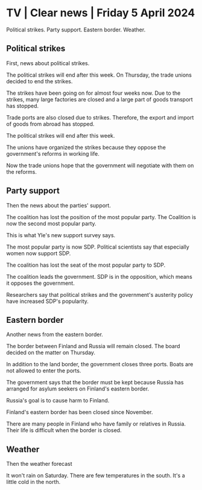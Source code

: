 # TV \| Clear news \| Friday 5 April 2024

Political strikes. Party support. Eastern border. Weather.

## Political strikes

First, news about political strikes.

The political strikes will end after this week. On Thursday, the trade unions decided to end the strikes.

The strikes have been going on for almost four weeks now. Due to the strikes, many large factories are closed and a large part of goods transport has stopped.

Trade ports are also closed due to strikes. Therefore, the export and import of goods from abroad has stopped.

The political strikes will end after this week.

The unions have organized the strikes because they oppose the government's reforms in working life.

Now the trade unions hope that the government will negotiate with them on the reforms.

## Party support

Then the news about the parties' support.

The coalition has lost the position of the most popular party. The Coalition is now the second most popular party.

This is what Yle's new support survey says.

The most popular party is now SDP. Political scientists say that especially women now support SDP.

The coalition has lost the seat of the most popular party to SDP.

The coalition leads the government. SDP is in the opposition, which means it opposes the government.

Researchers say that political strikes and the government's austerity policy have increased SDP's popularity.

## Eastern border

Another news from the eastern border.

The border between Finland and Russia will remain closed. The board decided on the matter on Thursday.

In addition to the land border, the government closes three ports. Boats are not allowed to enter the ports.

The government says that the border must be kept because Russia has arranged for asylum seekers on Finland's eastern border.

Russia's goal is to cause harm to Finland.

Finland's eastern border has been closed since November.

There are many people in Finland who have family or relatives in Russia. Their life is difficult when the border is closed.

## Weather

Then the weather forecast

It won't rain on Saturday. There are few temperatures in the south. It's a little cold in the north.
